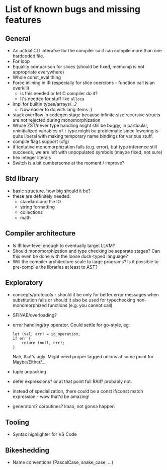 # List of known bugs and missing features

## General

- An actual CLI interafce for the compiler so it can compile more than one hardcoded file.
- For loop
- Equality comparison for slices (should be fixed, memcmp is not appropriate everywhere)
- Whole const_eval thing
- Force inlining in IR (especially for slice coercions - function call is an overkill)
    - Is this needed or let C compiler do it?
    - It's needed for stuff like `alloca`
- impl for builtin types/arrays/...?
    - Now easier to do with lang items :)
- stack overflow in codegen stage because infinite size recursive structs are not rejected during monomorphization
- Whole ZST/never type handling might still be buggy, in particular, uninitialized variables of `!` type might be problematic since lowering is quite liberal with making temporary name bindings for various stuff.
- compile flags support (cfg)
- if tentative monomorphization fails (e.g. error), but type inference still succeeds, we are left with unpopulated symbols (maybe fixed, not sure)
- hex integer literals
- Switch is a bit cumbersome at the moment / improve?

## Std library

- basic structure. how big should it be?
- these are definitely needed:
  - standard and file IO
  - string formatting
  - collections
  - math

## Compiler architecture

- Is IR low-level enough to eventually target LLVM?
- Should monomorphization and type checking be separate stages? Can this even be done with the loose duck-typed language?
- Will the compiler architecture scale to large programs? Is it possible to pre-compile the libraries at least to AST?

## Exploratory

- concepts/protocols - should it be only for better error messages when substitution fails or
  should it also be used for typechecking non-monomorphized functions (e.g. you cannot call)
- SFINAE/overloading?
- error handling/try operator. Could settle for go-style, eg:
  ```
  let (val, err) = io_operation;
  if err {
      return (null, err); 
  }
  ```
  Nah, that's ugly. Might need proper tagged unions at some point for Maybe/Either/...

- tuple unpacking 
- defer expressions? or at that point full RAII? probably not.
- instead of specialization, there could be a const if/const match expression - wow that'd be amazing!
- generators? coroutines? lmao, not gonna happen

## Tooling

- Syntax highlighter for VS Code


## Bikeshedding

- Name conventions (PascalCase, snake_case, ...)
